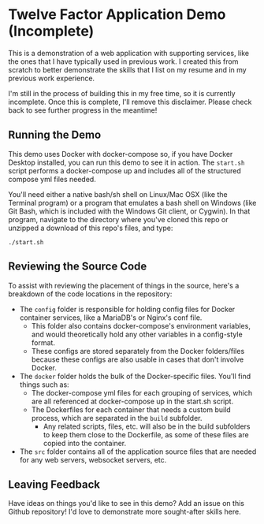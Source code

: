 # Twelve Factor Application Demo (Incomplete)
This is a demonstration of a web application with supporting services, like the ones that I have typically used in previous work. I created this from scratch to better demonstrate the skills that I list on my resume and in my previous work experience.

I'm still in the process of building this in my free time, so it is currently incomplete. Once this is complete, I'll remove this disclaimer. Please check back to see further progress in the meantime!

## Running the Demo
This demo uses Docker with docker-compose so, if you have Docker Desktop installed, you can run this demo to see it in action. The `start.sh` script performs a docker-compose up and includes all of the structured compose yml files needed.

You'll need either a native bash/sh shell on Linux/Mac OSX (like the Terminal program) or a program that emulates a bash shell on Windows (like Git Bash, which is included with the Windows Git client, or Cygwin). In that program, navigate to the directory where you've cloned this repo or unzipped a download of this repo's files, and type:

`./start.sh`

## Reviewing the Source Code
To assist with reviewing the placement of things in the source, here's a breakdown of the code locations in the repository:

- The `config` folder is responsible for holding config files for Docker container services, like a MariaDB's or Nginx's conf file.
  - This folder also contains docker-compose's environment variables, and would theoretically hold any other variables in a config-style format.
  - These configs are stored separately from the Docker folders/files because these configs are also usable in cases that don't involve Docker.
- The `docker` folder holds the bulk of the Docker-specific files. You'll find things such as:
  - The docker-compose yml files for each grouping of services, which are all referenced at docker-compose up in the start.sh script.
  - The Dockerfiles for each container that needs a custom build process, which are separated in the `build` subfolder.
    - Any related scripts, files, etc. will also be in the build subfolders to keep them close to the Dockerfile, as some of these files are copied into the container.
- The `src` folder contains all of the application source files that are needed for any web servers, websocket servers, etc.

## Leaving Feedback
Have ideas on things you'd like to see in this demo? Add an issue on this Github repository! I'd love to demonstrate more sought-after skills here.

